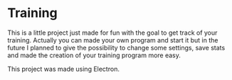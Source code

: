 # Training
This is a little project just made for fun with the goal to get track of your training. Actually you can made your own program and start it but in the future I planned
to give the possibility to change some settings, save stats and made the creation of your training program more easy.

This project was made using Electron.
